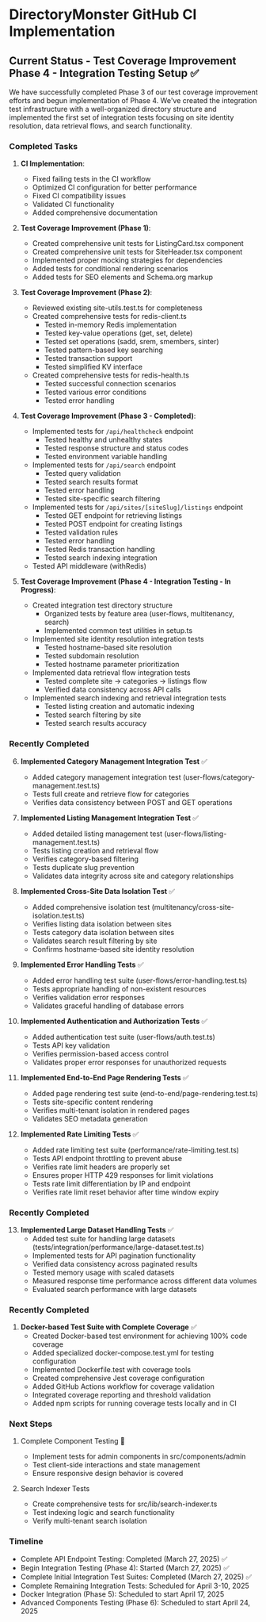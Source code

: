# DirectoryMonster GitHub CI Implementation

## Current Status - Test Coverage Improvement Phase 4 - Integration Testing Setup ✅

We have successfully completed Phase 3 of our test coverage improvement efforts and begun implementation of Phase 4. We've created the integration test infrastructure with a well-organized directory structure and implemented the first set of integration tests focusing on site identity resolution, data retrieval flows, and search functionality.

### Completed Tasks

1. **CI Implementation**:
   - Fixed failing tests in the CI workflow
   - Optimized CI configuration for better performance
   - Fixed CI compatibility issues
   - Validated CI functionality
   - Added comprehensive documentation

2. **Test Coverage Improvement (Phase 1)**:
   - Created comprehensive unit tests for ListingCard.tsx component
   - Created comprehensive unit tests for SiteHeader.tsx component
   - Implemented proper mocking strategies for dependencies
   - Added tests for conditional rendering scenarios
   - Added tests for SEO elements and Schema.org markup

3. **Test Coverage Improvement (Phase 2)**:
   - Reviewed existing site-utils.test.ts for completeness
   - Created comprehensive tests for redis-client.ts
     - Tested in-memory Redis implementation
     - Tested key-value operations (get, set, delete)
     - Tested set operations (sadd, srem, smembers, sinter)
     - Tested pattern-based key searching
     - Tested transaction support
     - Tested simplified KV interface
   - Created comprehensive tests for redis-health.ts
     - Tested successful connection scenarios
     - Tested various error conditions
     - Tested error handling

4. **Test Coverage Improvement (Phase 3 - Completed)**:
   - Implemented tests for `/api/healthcheck` endpoint
     - Tested healthy and unhealthy states
     - Tested response structure and status codes
     - Tested environment variable handling
   - Implemented tests for `/api/search` endpoint
     - Tested query validation
     - Tested search results format
     - Tested error handling
     - Tested site-specific search filtering
   - Implemented tests for `/api/sites/[siteSlug]/listings` endpoint
     - Tested GET endpoint for retrieving listings
     - Tested POST endpoint for creating listings
     - Tested validation rules
     - Tested error handling
     - Tested Redis transaction handling
     - Tested search indexing integration
   - Tested API middleware (withRedis)

5. **Test Coverage Improvement (Phase 4 - Integration Testing - In Progress)**:
   - Created integration test directory structure
     - Organized tests by feature area (user-flows, multitenancy, search)
     - Implemented common test utilities in setup.ts
   - Implemented site identity resolution integration tests
     - Tested hostname-based site resolution
     - Tested subdomain resolution
     - Tested hostname parameter prioritization
   - Implemented data retrieval flow integration tests
     - Tested complete site → categories → listings flow
     - Verified data consistency across API calls
   - Implemented search indexing and retrieval integration tests
     - Tested listing creation and automatic indexing
     - Tested search filtering by site
     - Tested search results accuracy

### Recently Completed

6. **Implemented Category Management Integration Test** ✅
   - Added category management integration test (user-flows/category-management.test.ts)
   - Tests full create and retrieve flow for categories
   - Verifies data consistency between POST and GET operations

7. **Implemented Listing Management Integration Test** ✅
   - Added detailed listing management test (user-flows/listing-management.test.ts)
   - Tests listing creation and retrieval flow
   - Verifies category-based filtering
   - Tests duplicate slug prevention
   - Validates data integrity across site and category relationships

8. **Implemented Cross-Site Data Isolation Test** ✅
   - Added comprehensive isolation test (multitenancy/cross-site-isolation.test.ts)
   - Verifies listing data isolation between sites
   - Tests category data isolation between sites
   - Validates search result filtering by site
   - Confirms hostname-based site identity resolution

9. **Implemented Error Handling Tests** ✅
   - Added error handling test suite (user-flows/error-handling.test.ts)
   - Tests appropriate handling of non-existent resources
   - Verifies validation error responses
   - Validates graceful handling of database errors

10. **Implemented Authentication and Authorization Tests** ✅
    - Added authentication test suite (user-flows/auth.test.ts)
    - Tests API key validation
    - Verifies permission-based access control
    - Validates proper error responses for unauthorized requests

11. **Implemented End-to-End Page Rendering Tests** ✅
    - Added page rendering test suite (end-to-end/page-rendering.test.ts)
    - Tests site-specific content rendering
    - Verifies multi-tenant isolation in rendered pages
    - Validates SEO metadata generation
    
12. **Implemented Rate Limiting Tests** ✅
    - Added rate limiting test suite (performance/rate-limiting.test.ts)
    - Tests API endpoint throttling to prevent abuse
    - Verifies rate limit headers are properly set
    - Ensures proper HTTP 429 responses for limit violations
    - Tests rate limit differentiation by IP and endpoint
    - Verifies rate limit reset behavior after time window expiry

### Recently Completed

13. **Implemented Large Dataset Handling Tests** ✅
    - Added test suite for handling large datasets (tests/integration/performance/large-dataset.test.ts)
    - Implemented tests for API pagination functionality
    - Verified data consistency across paginated results
    - Tested memory usage with scaled datasets
    - Measured response time performance across different data volumes
    - Evaluated search performance with large datasets

### Recently Completed

1. **Docker-based Test Suite with Complete Coverage** ✅
   - Created Docker-based test environment for achieving 100% code coverage
   - Added specialized docker-compose.test.yml for testing configuration
   - Implemented Dockerfile.test with coverage tools
   - Created comprehensive Jest coverage configuration
   - Added GitHub Actions workflow for coverage validation
   - Integrated coverage reporting and threshold validation
   - Added npm scripts for running coverage tests locally and in CI

### Next Steps

1. Complete Component Testing 🚧
   - Implement tests for admin components in src/components/admin
   - Test client-side interactions and state management
   - Ensure responsive design behavior is covered

2. Search Indexer Tests
   - Create comprehensive tests for src/lib/search-indexer.ts
   - Test indexing logic and search functionality
   - Verify multi-tenant search isolation

### Timeline

- Complete API Endpoint Testing: Completed (March 27, 2025) ✅
- Begin Integration Testing (Phase 4): Started (March 27, 2025) ✅
- Complete Initial Integration Test Suites: Completed (March 27, 2025) ✅
- Complete Remaining Integration Tests: Scheduled for April 3-10, 2025
- Docker Integration (Phase 5): Scheduled to start April 17, 2025
- Advanced Components Testing (Phase 6): Scheduled to start April 24, 2025